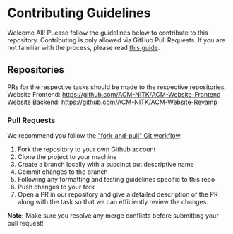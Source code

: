 # Contributing Guidelines

Welcome All! PLease follow the guidelines below to contribute to this repository. Contributing is only allowed via GitHub Pull Requests. If you are not familiar with the process, please read [this guide](https://help.github.com/articles/using-pull-requests/).

## Repositories
PRs for the respective tasks should be made to the respective repositories. \
Website Frontend: https://github.com/ACM-NITK/ACM-Website-Frontend \
Website Backend: https://github.com/ACM-NITK/ACM-Website-Revamp 


### Pull Requests

We recommend you follow the ["fork-and-pull" Git workflow](https://github.com/susam/gitpr)

1. Fork the repository to your own Github account
2. Clone the project to your machine
3. Create a branch locally with a succinct but descriptive name
4. Commit changes to the branch
5. Following any formatting and testing guidelines specific to this repo
6. Push changes to your fork
7. Open a PR in our repository and give a detailed description of the PR along with the task so that we can efficiently review the changes.

<B>Note:</B> Make sure you resolve any merge conflicts before submitting your pull request!
